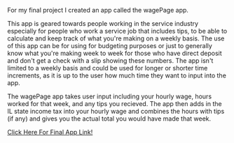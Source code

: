 For my final project I created an app called the wagePage app.

This app is geared towards people working in the service industry especially for people who work a service job that includes tips, to be able to calculate and keep track of what you're making on a weekly basis. The use of this app can be for using for budgeting purposes or just to generally know what you're making week to week for those who have direct deposit and don't get a check with a slip showing these numbers. The app isn't limited to a weekly basis and could be used for longer or shorter time increments, as it is up to the user how much time they want to input into the app.

The wagePage app takes user input including your hourly wage, hours worked for that week, and any tips you recieved.
The app then adds in the IL state income tax into your hourly wage and combines the hours with tips (if any) and gives you the actual total you would have made that week.

[Click Here For Final App Link!](https://repl.it/student/submissions/2782041)
